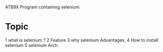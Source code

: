 ATB9X
Program containing selenium 


# Topic 
1 what is selenium ?
2 Feature
3 why selenium Advantages,
4 How to install selenium
5 selenium Arch.